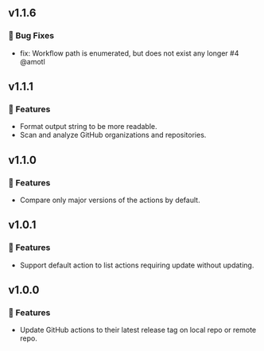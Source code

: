 ## v1.1.6

### 🐛 Bug Fixes

- fix: Workflow path is enumerated, but does not exist any longer #4 @amotl

## v1.1.1

### 🚀 Features

- Format output string to be more readable.
- Scan and analyze GitHub organizations and repositories.

## v1.1.0

### 🚀 Features

- Compare only major versions of the actions by default.

## v1.0.1

### 🚀 Features

- Support default action to list actions requiring update without updating.

## v1.0.0

### 🚀 Features

- Update GitHub actions to their latest release tag on local repo or remote repo.

<!--
### 🐛 Bug Fixes
### 🚀 Features
-->
